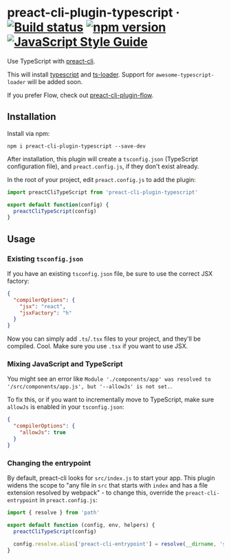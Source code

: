 # preact-cli-plugin-typescript &middot; [![Build status](https://img.shields.io/travis/wub/preact-cli-plugin-typescript/master.svg?label=build&maxAge=43200)](https://travis-ci.org/wub/preact-cli-plugin-typescript) [![npm version](https://img.shields.io/npm/v/preact-cli-plugin-typescript.svg)](https://www.npmjs.com/package/preact-cli-plugin-typescript) [![JavaScript Style Guide](https://img.shields.io/badge/code_style-standard-brightgreen.svg)](https://standardjs.com)

Use TypeScript with [preact-cli](https://github.com/developit/preact-cli).

This will install [typescript](https://github.com/Microsoft/TypeScript)
and [ts-loader](https://github.com/TypeStrong/ts-loader). Support for
`awesome-typescript-loader` will be added soon.

If you prefer Flow, check out [preact-cli-plugin-flow](https://github.com/SaraVieira/preact-cli-plugin-flow).

## Installation

Install via npm:

```shell
npm i preact-cli-plugin-typescript --save-dev
```

After installation, this plugin will create a `tsconfig.json` (TypeScript 
configuration file), and `preact.config.js`, if they don't exist already.

In the root of your project, edit `preact.config.js` to add the plugin:

```js
import preactCliTypeScript from 'preact-cli-plugin-typescript'

export default function(config) {
  preactCliTypeScript(config)
}
```

## Usage

### Existing `tsconfig.json`

If you have an existing `tsconfig.json` file, be sure to use the correct
JSX factory:

```json
{
  "compilerOptions": {
    "jsx": "react",
    "jsxFactory": "h"
  }
}
```

Now you can simply add `.ts`/`.tsx` files to your project, and they'll
be compiled. Cool. Make sure you use `.tsx` if you want to use JSX.

### Mixing JavaScript and TypeScript

You might see an error like
`Module './components/app' was resolved to '/src/components/app.js', but '--allowJs' is not set.`.

To fix this, or if you want to incrementally move to TypeScript, make sure
`allowJs` is enabled in your `tsconfig.json`:

```json
{
  "compilerOptions": {
    "allowJs": true
  }
}
```

### Changing the entrypoint

By default, preact-cli looks for `src/index.js` to start your app. This plugin
widens the scope to "any file in `src` that starts with `index` and has
a file extension resolved by webpack" - to change this,
override the `preact-cli-entrypoint` in `preact.config.js`:

```js
import { resolve } from 'path'

export default function (config, env, helpers) {
  preactCliTypeScript(config)

  config.resolve.alias['preact-cli-entrypoint'] = resolve(__dirname, 'src', 'foo-file.foo-extension')
}

```
